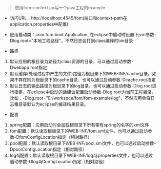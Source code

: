 > 使用fom-context.jar写一个java工程的example

* 访问URL：http://localhost:4545/fom(端口和context-path在application.properties中配置)
* 应用启动类：com.fom.boot.Application, 在eclipse中启动时设置下jvm参数-Dlog.root="本地工程路径"，不然日志会打到class编译的bin目录

* 路径
1. 默认应用的根目录为路径为class资源的目录，可以通过启动参数-Dwebapp.root指定
2. 默认缓存(处理过程中产生的文件)路径为根目录下的WEB-INF/cache目录，如果不存在则为根目录下的cache目录，也可以通过启动参数-Dcache.root指定
3. 默认日志的输出路径为根目录下的log目录，也可以通过启动参数-Dlog.root进行指定，在eclipse中启动的话建议配置启动参数-Dlog.root为当前工程目录，比如：-Dlog.root="E:/workspce/fom/fom-example/log"，不然应用会将日志根目录默认为eclipse的编译结果目录。

* 配置
1. spring配置：应用启动时会加载根目录下所有带有spring的名字的xml文件
2. fom配置：默认读取根目录下的WEB-INF/fom.xml文件，也可以通过启动参数-DfomConfigLocation指定（相对路径）
3. pool配置：默认读取根目录下WEB-INF/pool.xml文件，也可以通过启动参数-DpoolConfigLocation指定（相对路径）
4. log4j配置：默认读取根目录下WEB-INF/log4j.properties文件，也可以通过启动参数-Dlog4jConfigLocation指定（相对路径）

